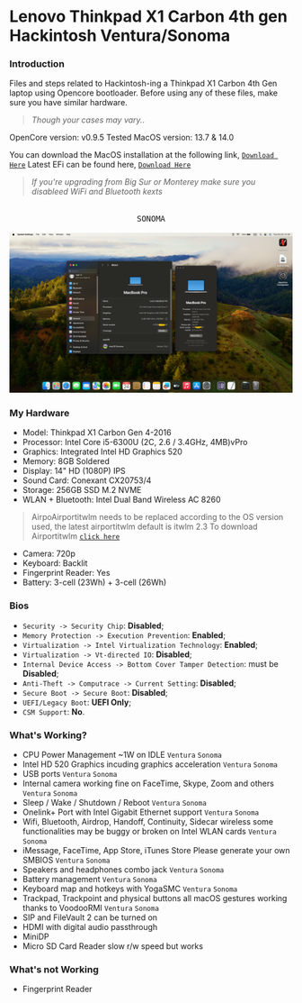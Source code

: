 # Lenovo Thinkpad X1 Carbon 4th gen Hackintosh Ventura/Sonoma

### Introduction

Files and steps related to Hackintosh-ing a Thinkpad X1 Carbon 4th Gen laptop using Opencore bootloader.
Before using any of these files, make sure you have similar hardware.
> *Though your cases may vary..*



OpenCore version: v0.9.5
Tested MacOS version: 13.7 & 14.0

You can download the MacOS installation at the following link, [`Download Here`](https://www.olarila.com/topic/6278-new-vanilla-olarila-images/)
Latest EFi can be found here, [`Download Here`](https://drive.google.com/file/d/1wlWE5n5il62Dh1KgMUqiFglPvZY7qtfH/view?usp=drive_link)

> *If you're upgrading from Big Sur or Monterey make sure you disableed WiFi and Bluetooth kexts*
  
 
 <p align="center">
 <kbd><br>SONOMA
  <br><br>
  <kbd><img src="https://github.com/aalmahmudsk/Lenovo-Thinkpad-X1-Carbon-4th-Gen-Hackintosh-Ventura-Sonoma/blob/main/Sonoma.png"/></kbd></kbd>




### My Hardware

* Model: Thinkpad X1 Carbon Gen 4-2016
* Processor: Intel Core i5-6300U (2C, 2.6 / 3.4GHz, 4MB)vPro
* Graphics: Integrated Intel HD Graphics 520
* Memory: 8GB Soldered
* Display: 14" HD (1080P) IPS
* Sound Card: Conexant CX20753/4
* Storage: 256GB SSD M.2 NVME
* WLAN + Bluetooth: Intel Dual Band Wireless AC 8260
> AirpoAirportitwlm needs to be replaced according to the OS version used, the latest airportitwlm default is itwlm 2.3
> To download Airportitwlm [`click here`](https://github.com/OpenIntelWireless/itlwm/releases)
* Camera: 720p
* Keyboard: Backlit
* Fingerprint Reader: Yes
* Battery: 3-cell (23Wh) + 3-cell (26Wh)

### Bios
- `Security -> Security Chip`: **Disabled**;
- `Memory Protection -> Execution Prevention`: **Enabled**;
- `Virtualization -> Intel Virtualization Technology`: **Enabled**;
- `Virtualization -> Vt-directed IO`: **Disabled**;
- `Internal Device Access -> Bottom Cover Tamper Detection`: must be **Disabled**;
- `Anti-Theft -> Computrace -> Current Setting`: **Disabled**;
- `Secure Boot -> Secure Boot`: **Disabled**;
- `UEFI/Legacy Boot`: **UEFI Only**;
- `CSM Support`: **No**.

 
 ### What's Working?
 
 * CPU Power Management ~1W on IDLE `Ventura` `Sonoma`
 * Intel HD 520 Graphics incuding graphics acceleration `Ventura` `Sonoma`
 * USB ports `Ventura` `Sonoma`
 * Internal camera working fine on FaceTime, Skype, Zoom and others `Ventura` `Sonoma`
 * Sleep / Wake / Shutdown / Reboot `Ventura` `Sonoma`
 * Onelink+ Port with Intel Gigabit Ethernet support `Ventura` `Sonoma`
 * Wifi, Bluetooth, Airdrop, Handoff, Continuity, Sidecar wireless some functionalities may be buggy or broken on Intel WLAN cards `Ventura` `Sonoma`
 * iMessage, FaceTime, App Store, iTunes Store Please generate your own SMBIOS `Ventura` `Sonoma`
 * Speakers and headphones combo jack `Ventura` `Sonoma`
 * Battery management `Ventura` `Sonoma`
 * Keyboard map and hotkeys with YogaSMC `Ventura` `Sonoma`
 * Trackpad, Trackpoint and physical buttons all macOS gestures working thanks to VoodooRMI `Ventura` `Sonoma`
 * SIP and FileVault 2 can be turned on
 * HDMI with digital audio passthrough
 * MiniDP
 * Micro SD Card Reader slow r/w speed but works

 ### What's not Working

 * Fingerprint Reader


